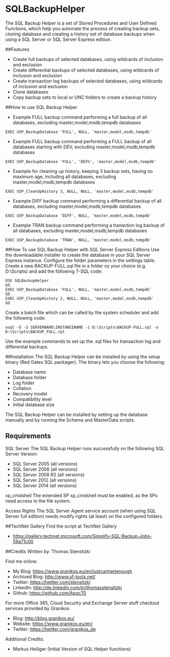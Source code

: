 # SQLBackupHelper
The SQL Backup Helper is a set of Stored Procedures and User Defined Functions, which help you automate the process of creating backup sets, cloning database and creating a history set of database backups when using a SQL Server or SQL Server Express edition.

##Features
* Create full backups of selected databases, using wildcards of inclusion and exclusion
* Create differential backups of selected databases, using wildcards of inclusion and exclusion
* Create transaction log backups of selected databases, using wildcards of inclusion and exclusion
* Clone databases
* Copy backup sets to local or UNC folders to create a backup history

##How to use SQL Backup Helper

* Example FULL backup command performing a full backup of all databases, excluding master,model,msdb,tempdb databases 
```
EXEC USP_BackupDatabase 'FULL', NULL, 'master,model,msdb,tempdb'
```

* Example FULL backup command performing a FULL backup of all databases starting with DEV, excluding master,model,msdb,tempdb databases

```
EXEC USP_BackupDatabase 'FULL', 'DEV%', 'master,model,msdb,tempdb'
```

* Example for cleaning up history, keeping 3 backup sets, having no maximum age, including all databases, excluding master,model,msdb,tempdb databases

```
EXEC USP_CleanUpHistory 3, NULL, NULL, 'master,model,msdb,tempdb'
```

* Example DIFF backup command performing a differential backup of all databases, excluding master,model,msdb,tempdb databases 
```
EXEC USP_BackupDatabase 'DIFF', NULL, 'master,model,msdb,tempdb'
```

* Example TRAN backup command performing a tranaction log backup of all databases, excluding master,model,msdb,tempdb databases 
```
EXEC USP_BackupDatabase 'TRAN', NULL, 'master,model,msdb,tempdb'
```

##How To use SQL Backup Helper with SQL Server Express Editions
Use the downloadable installer to create the database in your SQL Server Express instance. Configure the folder parameters in the settings table.
Create a new BACKUP-FULL.sql file in a folder oy your choice (e.g. D:\Scripts) and add the following T-SQL code:
```
USE SQLBackupHelper
GO
EXEC USP_BackupDatabase 'FULL', NULL, 'master,model,msdb,tempdb'
GO
EXEC USP_CleanUpHistory 2, NULL, NULL, 'master,model,msdb,tempdb'
GO
```
Create a batch file which can be called by the system scheduler and add the following code:
```
osql -E -S SERVERNAME\INSTANCENAME -i D:\Scripts\BACKUP-FULL.sql -o D:\Scripts\BACKUP_FULL.rpt
```

Use the example commands to set up the .sql files for transaction log and differential backups.

##Installation
The SQL Backup Helper can be installed by using the setup binary (Red Gates SQL packager). The binary lets you choose the following:

* Database name
* Database folder
* Log folder
* Collation
* Recovery model
* Compatibility level
* Initial database size

The SQL Backup Helper can be installed by setting up the database manually and by running the Schema and MasterData scripts.

## Requirements
SQL Server
The SQL Backup Helper runs successfully on the following SQL Server Version: 
* SQL Server 2005 (all versions)
* SQL Server 2008 (all versions)
* SQL Server 2008 R2 (all versions)
* SQL Server 2012 (all versions)
* SQL Server 2014 (all versions)

xp_cmdshell
The extended SP xp_cmdshell must be enabled, as the SPs need access to the file system. 

Access Rights
The SQL Server Agent service account (when using SQL Server full edition) needs modify rights (at least) on the configured folders.

##TechNet Gallery
Find the script at TechNet Gallery
* https://gallery.technet.microsoft.com/Simplify-SQL-Backup-Jobs-59a71c00

##Credits
Written by: Thomas Stensitzki

Find me online:

* My Blog: https://www.granikos.eu/en/justcantgetenough
* Archived Blog:	http://www.sf-tools.net/
* Twitter:	https://twitter.com/stensitzki
* LinkedIn:	http://de.linkedin.com/in/thomasstensitzki
* Github:	https://github.com/Apoc70

For more Office 365, Cloud Security and Exchange Server stuff checkout services provided by Granikos

* Blog:     http://blog.granikos.eu/
* Website:	https://www.granikos.eu/en/
* Twitter:	https://twitter.com/granikos_de

Additional Credits:
* Markus Heiliger (Initial Version of SQL Helper functions)